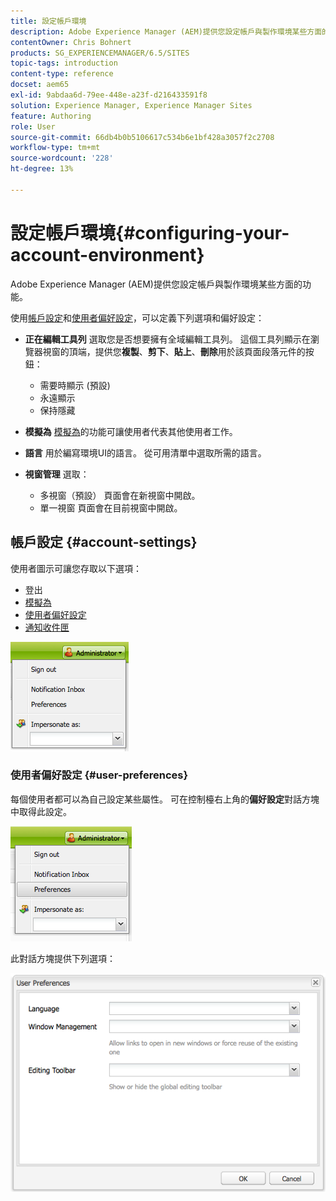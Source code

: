 ```yaml
---
title: 設定帳戶環境
description: Adobe Experience Manager (AEM)提供您設定帳戶與製作環境某些方面的功能。
contentOwner: Chris Bohnert
products: SG_EXPERIENCEMANAGER/6.5/SITES
topic-tags: introduction
content-type: reference
docset: aem65
exl-id: 9abdaa6d-79ee-448e-a23f-d216433591f8
solution: Experience Manager, Experience Manager Sites
feature: Authoring
role: User
source-git-commit: 66db4b0b5106617c534b6e1bf428a3057f2c2708
workflow-type: tm+mt
source-wordcount: '228'
ht-degree: 13%

---
```


# 設定帳戶環境{#configuring-your-account-environment}

Adobe Experience Manager (AEM)提供您設定帳戶與製作環境某些方面的功能。

使用[帳戶設定](#account-settings)和[使用者偏好設定](#user-preferences)，可以定義下列選項和偏好設定：

* **正在編輯工具列**
選取您是否想要擁有全域編輯工具列。 這個工具列顯示在瀏覽器視窗的頂端，提供您&#x200B;**複製**、**剪下**、**貼上**、**刪除**&#x200B;用於該頁面段落元件的按鈕：

   * 需要時顯示 (預設)
   * 永遠顯示
   * 保持隱藏

* **模擬為**
[模擬為](/help/sites-administering/security.md#impersonating-another-user)的功能可讓使用者代表其他使用者工作。

* **語言**
用於編寫環境UI的語言。 從可用清單中選取所需的語言。

* **視窗管理**
選取：

   * 多視窗（預設）
頁面會在新視窗中開啟。
   * 單一視窗
頁面會在目前視窗中開啟。

## 帳戶設定 {#account-settings}

使用者圖示可讓您存取以下選項：

* 登出
* [模擬為](/help/sites-administering/security.md#impersonating-another-user)
* [使用者偏好設定](#user-preferences)
* [通知收件匣](/help/sites-classic-ui-authoring/author-env-inbox.md)

![chlimage_1-122](assets/chlimage_1-122.png)

### 使用者偏好設定 {#user-preferences}

每個使用者都可以為自己設定某些屬性。 可在控制檯右上角的&#x200B;**偏好設定**&#x200B;對話方塊中取得此設定。

![screen_shot_2012-02-08at105033am](assets/screen_shot_2012-02-08at105033am.png)

此對話方塊提供下列選項：

![chlimage_1-123](assets/chlimage_1-123.png)
